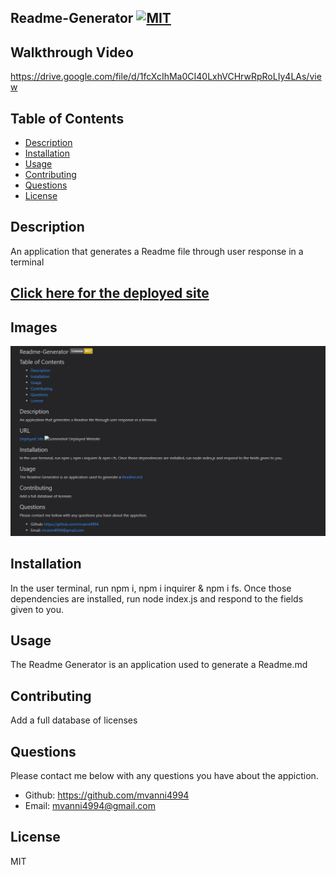 

## Readme-Generator [![MIT](https://img.shields.io/badge/License-MIT-yellow.svg)](https://opensource.org/licenses/MIT)

## Walkthrough Video

https://drive.google.com/file/d/1fcXcIhMa0CI40LxhVCHrwRpRoLIy4LAs/view

## Table of Contents
* [Description](#description)
* [Installation](#installation)
* [Usage](#usage)
* [Contributing](#contributing)
* [Questions](#questions)
* [License](#license)

## Description 
An application that generates a Readme file through user response in a terminal

## [Click here for the deployed site](https://mvanni4994.github.io/Readme-Generator/)

## Images
![Screenshot Deployed Website](https://github.com/mvanni4994/Readme-Generator/blob/main/assets/Capture.JPG?raw=true)

## Installation
In the user terminal, run npm i, npm i inquirer & npm i fs. Once those dependencies are installed, run node index.js and respond to the fields given to you.

## Usage
The Readme Generator is an application used to generate a Readme.md

## Contributing
Add a full database of licenses

## Questions
Please contact me below with any questions you have about the appiction.
* Github: https://github.com/mvanni4994
* Email: mvanni4994@gmail.com

## License
MIT
